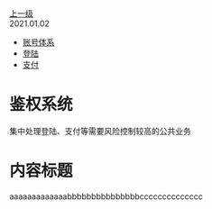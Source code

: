 <div class="extend-header">
<div class="info">
<a class="back" href="./">上一级</a>
<div class="mini">
<span>2021.01.02</span>
</div>
</div>
<div class="content">

<div class="custom-block links">
<ul class="desc">
<li><a href="/solution">账号体系</a></li>
<li><a href="./systemBusiness/libraryPublic/function/login">登陆</a></li>
<li><a href="../systemBusiness/libraryPublic/function/payment">支付</a></li>
</ul>
</div>
</div>
</div>
<div class="content-header">
<h1>鉴权系统</h1>
<summary class="desc">集中处理登陆、支付等需要风险控制较高的公共业务</summary>
</div>



# 内容标题
aaaaaaaaaaaaabbbbbbbbbbbbbbbcccccccccccccc

<img :src="$withBase('images/logo.png')">
